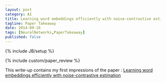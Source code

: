 ```yaml
---
layout: post
category: AI
title: Learning word embeddings efficiently with noise-contrastive estimation
tagline: Paper Takeaway
date: 2014-09-16
tags: [NeuralNetworks,PaperTakeaway]
published: false
---
```

{% include JB/setup %}

{% include custom/paper_review %}

This write-up contains my first impressions of the paper :
[Learning word embeddings efficiently with noise-contrastive estimation](XXXX_wordreps.pdf)

